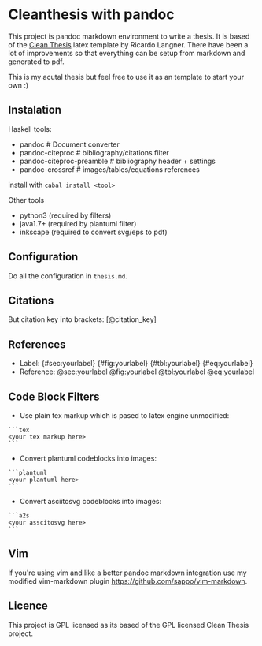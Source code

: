 # Cleanthesis with pandoc

This project is pandoc markdown environment to write a thesis. It is based of
the [Clean Thesis](http://cleanthesis.der-ric.de/) latex template by Ricardo
Langner. There have been a lot of improvements so that everything can be setup
from markdown and generated to pdf.

This is my acutal thesis but feel free to use it as an template to start your own :)

## Instalation

Haskell tools:

* pandoc                    # Document converter
* pandoc-citeproc           # bibliography/citations filter
* pandoc-citeproc-preamble  # bibliography header + settings
* pandoc-crossref           # images/tables/equations references

install with `cabal install <tool>`

Other tools

* python3 (required by filters)
* java1.7+ (required by plantuml filter)
* inkscape (required to convert svg/eps to pdf)

## Configuration

Do all the configuration in `thesis.md`.

## Citations

But citation key into brackets: [@citation_key]

## References

* Label: {#sec:yourlabel} {#fig:yourlabel} {#tbl:yourlabel} {#eq:yourlabel}
* Reference: @sec:yourlabel @fig:yourlabel @tbl:yourlabel @eq:yourlabel

## Code Block Filters

* Use plain tex markup which is pased to latex engine unmodified:

````
```tex
<your tex markup here>
```
````

* Convert plantuml codeblocks into images:

````
```plantuml
<your plantuml here>
```
````

* Convert asciitosvg codeblocks into images:

````
```a2s
<your asscitosvg here>
```
````

## Vim

If you're using vim and like a better pandoc markdown integration use my modified vim-markdown plugin https://github.com/sappo/vim-markdown.

## Licence

This project is GPL licensed as its based of the GPL licensed Clean Thesis
project.
